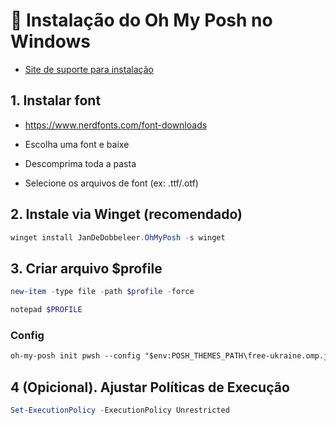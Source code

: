 # 🧰 Instalação do Oh My Posh no Windows

- [Site de suporte para instalação](https://rafaelwms.com.br/2024/06/05/oh-my-posh-turbine-seu-powershell/)

## 1. Instalar font

- https://www.nerdfonts.com/font-downloads

- Escolha uma font e baixe

- Descomprima toda a pasta

- Selecione os arquivos de font (ex: .ttf/.otf)

## 2. Instale via Winget (recomendado)

```powershell
winget install JanDeDobbeleer.OhMyPosh -s winget
```

## 3. Criar arquivo $profile

```powershell
new-item -type file -path $profile -force
```

```powershell
notepad $PROFILE
```

### Config
```txt
oh-my-posh init pwsh --config "$env:POSH_THEMES_PATH\free-ukraine.omp.json" | Invoke-Expression
```

## 4 (Opicional). Ajustar Políticas de Execução

```powershell
Set-ExecutionPolicy -ExecutionPolicy Unrestricted
```
